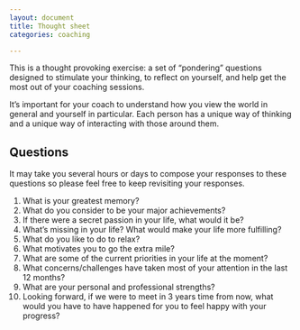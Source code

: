```yaml
---
layout: document
title: Thought sheet
categories: coaching

---
```


This is a thought provoking exercise: a set of “pondering” questions designed
to stimulate your thinking, to reflect on yourself, and help get the most
out of your coaching sessions.
<!--more-->

It’s important for your coach to understand how you view the world in general and
yourself in particular. Each person has a unique way of thinking and a unique
way of interacting with those around them.

## Questions
It may take you several hours or days to compose your responses to these
questions so please feel free to keep revisiting your responses.

1. What is your greatest memory?
2. What do you consider to be your major achievements?
3. If there were a secret passion in your life, what would it be?
4. What’s missing in your life? What would make your life more fulfilling?
5. What do you like to do to relax?
6. What motivates you to go the extra mile?
7. What are some of the current priorities in your life at the moment?
8. What concerns/challenges have taken most of your attention in the last 12 months?
9. What are your personal and professional strengths?
10. Looking forward, if we were to meet in 3 years time from now, what would you have to
    have happened for you to feel happy with your progress?
